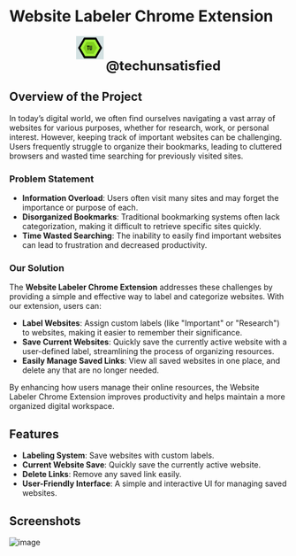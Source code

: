 # Website Labeler Chrome Extension

<div style="text-align: center;">
  <img src="logo.png" alt="Tech Unsatisfied Logo" id="logo" style="display: inline-block; margin: 0 auto 20px; width: 50px; height: auto;"> <!-- Make sure to replace this with the correct path to your logo -->
  <span style="font-size: 24px; font-weight: bold;">@techunsatisfied</span>
</div>


## Overview of the Project

In today’s digital world, we often find ourselves navigating a vast array of websites for various purposes, whether for research, work, or personal interest. However, keeping track of important websites can be challenging. Users frequently struggle to organize their bookmarks, leading to cluttered browsers and wasted time searching for previously visited sites.

### Problem Statement

- **Information Overload**: Users often visit many sites and may forget the importance or purpose of each.
- **Disorganized Bookmarks**: Traditional bookmarking systems often lack categorization, making it difficult to retrieve specific sites quickly.
- **Time Wasted Searching**: The inability to easily find important websites can lead to frustration and decreased productivity.

### Our Solution

The **Website Labeler Chrome Extension** addresses these challenges by providing a simple and effective way to label and categorize websites. With our extension, users can:

- **Label Websites**: Assign custom labels (like "Important" or "Research") to websites, making it easier to remember their significance.
- **Save Current Websites**: Quickly save the currently active website with a user-defined label, streamlining the process of organizing resources.
- **Easily Manage Saved Links**: View all saved websites in one place, and delete any that are no longer needed.

By enhancing how users manage their online resources, the Website Labeler Chrome Extension improves productivity and helps maintain a more organized digital workspace.

## Features

- **Labeling System**: Save websites with custom labels.
- **Current Website Save**: Quickly save the currently active website.
- **Delete Links**: Remove any saved link easily.
- **User-Friendly Interface**: A simple and interactive UI for managing saved websites.

## Screenshots



![image](https://github.com/user-attachments/assets/733ab431-2aff-47c0-8622-d33f785c005f)

